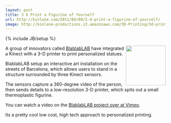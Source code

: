 ```yaml
---
layout: post
title: 3 D Print a Figurine of Yourself
url: http://kinlane.com/2011/04/09/3-d-print-a-figurine-of-yourself/
image: http://kinlane-productions.s3.amazonaws.com/3D-Printing/3d-printing-souveniers.png
---
```

{% include JB/setup %}
<p>
     <img src="http://kinlane-productions.s3.amazonaws.com/3D-Printing/3d-printing-souveniers.png"  width="125" align="right" />A group of innovators called <a title="BlablabLAB" href="http://www.facebook.com/pages/blablabLAB/204092786276896?sk=wall">BlablabLAB</a> have integrated a Kinect with a 3-D printer to print personalized statues.
</p>

<p>
     BlablabLAB setup an interactive art installation on the streets of Barcelona, which allows users to stand in a structure surrounded by three Kinect sensors.
</p>

<p>
     The sensors capture a 360-degree video of the person, then sends details to a low-resolution 3-D printer, which spits out a small thermoplastic figurine.
</p>

<p>
     You can watch a video on the <a title="BlablabLAB" href="http://vimeo.com/21676294">BlablabLAB project over at Vimeo</a>.
</p>

<p>
     Its a pretty cool low cost, high tech approach to personalized printing.
</p>
